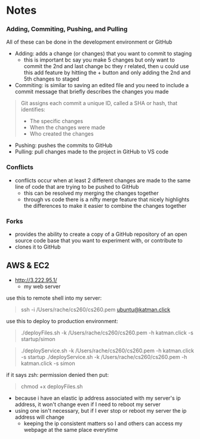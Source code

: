 # Notes

### Adding, Commiting, Pushing, and Pulling

All of these can be done in the development environment or GitHub

- Adding: adds a change (or changes) that you want to commit to staging
    - this is important bc say you make 5 changes but only want to commit the 2nd and last change bc they r related, then u could use this add feature by hitting the + button and only adding the 2nd and 5th changes to staged
- Commiting: is similar to saving an edited file and you need to include a commit message that briefly describes the changes you made
> Git assigns each commit a unique ID, called a SHA or hash, that identifies:
>   - The specific changes
>   - When the changes were made
>   - Who created the changes
- Pushing: pushes the commits to GitHub
- Pulling: pull changes made to the project in GitHub to VS code

### Conflicts

- conflicts occur when at least 2 different changes are made to the same line of code that are trying to be pushed to GitHub
    - this can be resolved my merging the changes together
    - through vs code there is a nifty merge feature that nicely highlights the differences to make it easier to combine the changes together


### Forks

- provides the ability to create a copy of a GitHub repository of an open source code base that you want to experiment with, or contribute to
- clones it to GitHub

## AWS & EC2

- http://3.222.95.1/
    - my web server

use this to remote shell into my server:
>ssh -i /Users/rache/cs260/cs260.pem ubuntu@katman.click

use this to deploy to production environment:
>./deployFiles.sh -k /Users/rache/cs260/cs260.pem -h katman.click -s startup/simon

>./deployService.sh -k /Users/rache/cs260/cs260.pem -h katman.click -s startup
>./deployService.sh -k /Users/rache/cs260/cs260.pem -h katman.click -s simon


if it says zsh: permission denied then put:
>chmod +x deployFiles.sh

- because i have an elastic ip address associated with my server's ip address, it won't change even if I need to reboot my server
- using one isn't necessary, but if I ever stop or reboot my server the ip address will change
    - keeping the ip consistent matters so I and others can access my webpage at the same place everytime
